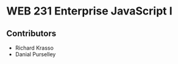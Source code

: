 <h1>WEB 231 Enterprise JavaScript I</h1>
<h2>Contributors</h2>
<ul>
  <li>Richard Krasso</li>
  <li>Danial Purselley</li>
</ul>
